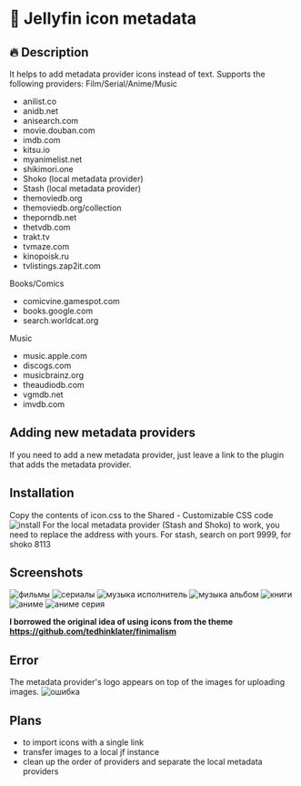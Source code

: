 # 📌 Jellyfin icon metadata

## 🔥 Description
It helps to add metadata provider icons instead of text.
Supports the following providers:
Film/Serial/Anime/Music
- anilist.co
- anidb.net
- anisearch.com
- movie.douban.com
- imdb.com
- kitsu.io
- myanimelist.net
- shikimori.one
- Shoko (local metadata provider)
- Stash (local metadata provider)
- themoviedb.org
- themoviedb.org/collection
- theporndb.net
- thetvdb.com
- trakt.tv
- tvmaze.com
- kinopoisk.ru
- tvlistings.zap2it.com

Books/Comics
- comicvine.gamespot.com
- books.google.com
- search.worldcat.org

Music
- music.apple.com
- discogs.com
- musicbrainz.org
- theaudiodb.com
- vgmdb.net
- imvdb.com

## Adding new metadata providers
If you need to add a new metadata provider, just leave a link to the plugin that adds the metadata provider.

## Installation
Copy the contents of icon.css to the Shared - Customizable CSS code
![install](https://github.com/user-attachments/assets/0cc07cfd-e419-4bd9-92d8-a406a6128535)
For the local metadata provider (Stash and Shoko) to work, you need to replace the address with yours. For stash, search on port 9999, for shoko 8113

## Screenshots
![фильмы](https://github.com/user-attachments/assets/b7645f41-bf4a-4929-b14e-1e7b78f8a99a)
![сериалы](https://github.com/user-attachments/assets/5536574a-1dd7-4412-9a82-7d542476baca)
![музыка исполнитель](https://github.com/user-attachments/assets/7ac06608-90b1-43d9-8c47-9acb5cb293e2)
![музыка альбом](https://github.com/user-attachments/assets/bbd02b34-59ee-46f4-9326-6f8aa1f18c99)
![книги](https://github.com/user-attachments/assets/2f13825d-5f07-4dea-87b3-e3ab81120c47)
![аниме](https://github.com/user-attachments/assets/ac0ecad3-3cbe-417d-ad3f-0df5dded6613)
![аниме серия](https://github.com/user-attachments/assets/2a04a2f9-ac98-4017-a838-37ca733489eb)

**I borrowed the original idea of using icons from the theme https://github.com/tedhinklater/finimalism**

## Error
The metadata provider's logo appears on top of the images for uploading images.
![ошибка](https://github.com/user-attachments/assets/1546e704-a2a9-4af2-b105-8a8a5c6fe16c)

## Plans
- to import icons with a single link
- transfer images to a local jf instance
- clean up the order of providers and separate the local metadata providers
